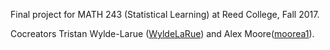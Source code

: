 Final project for MATH 243 (Statistical Learning) at Reed College, Fall 2017.

Cocreators Tristan Wylde-Larue ([WyldeLaRue](https://github.com/WyldeLaRue)) and Alex Moore([moorea1](https://github.com/moorea1)).